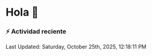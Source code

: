 # Hola 👋 

### :zap: Actividad reciente

<!--RECENT_ACTIVITY:start-->
<!--RECENT_ACTIVITY:end-->


<!--RECENT_ACTIVITY:last_update-->
Last Updated: Saturday, October 25th, 2025, 12:18:11 PM
<!--RECENT_ACTIVITY:last_update_end-->
